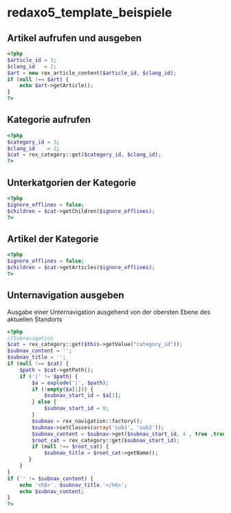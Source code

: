 # redaxo5_template_beispiele

## Artikel aufrufen und ausgeben
```php
<?php
$article_id = 3;
$clang_id   = 2;
$art = new rex_article_content($article_id, $clang_id);
if (null !== $art) {
    echo $art->getArticle();
}
?>
```
## Kategorie aufrufen
```php
<?php
$category_id = 3;
$clang_id    = 2;
$cat = rex_category::get($category_id, $clang_id);
?>
```

## Unterkatgorien der Kategorie
```php
<?php
$ignore_offlines = false;
$children = $cat->getChildren($ignore_offlines);
?>
```

## Artikel der Kategorie
```php
<?php
$ignore_offlines = false;
$children = $cat->getArticles($ignore_offlines);
?>
```

## Unternavigation ausgeben

Ausgabe einer Unternavigation ausgehend von der obersten Ebene des aktuellen Standorts
```php
<?php 
//Subnavigation
$cat = rex_category::get($this->getValue("category_id"));
$subnav_content = '';
$subnav_title = '';
if (null !== $cat) {
    $path = $cat->getPath();
    if ('|' != $path) {
        $a = explode('|', $path);
        if (!empty($a[1])) {
            $subnav_start_id = $a[1];
        } else {
            $subnav_start_id = 0;
        }
        $subnav = rex_navigation::factory(); 
        $subnav->setClasses(array('sub1', 'sub2'));
        $subnav_content = $subnav->get($subnav_start_id, 4 , true ,true);
        $root_cat = rex_category::get($subnav_start_id); 
        if (null !== $root_cat) {
            $subnav_title = $root_cat->getName();
       }
    }
}
if ('' != $subnav_content) {
    echo '<h6>'. $subnav_title.'</h6>';
    echo $subnav_content;
}
?>
```

